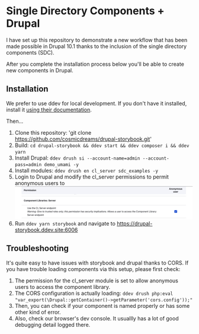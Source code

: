 # Single Directory Components + Drupal

I have set up this repository to demonstrate a new workflow that has been made possible in Drupal 10.1 thanks to the inclusion of the single directory components (SDC).

After you complete the installation process below you'll be able to create new components in Drupal.

## Installation
We prefer to use ddev for local development.  If you don't have it installed, install it [using their documentation](https://ddev.readthedocs.io/en/stable/#installation).

Then...
1. Clone this repository: 'git clone https://github.com/cosmicdreams/drupal-storybook.git'
2. Build: `cd drupal-storybook && ddev start && ddev composer i && ddev yarn`
3. Install Drupal: `ddev drush si --account-name=admin --account-pass=admin demo_umami -y`
4. Install modules: `ddev drush en cl_server sdc_examples -y`
5. Login to Drupal and modify the cl_server permissions to permit anonymous users to
![permissions.png](docs%2Fpermissions.png)
6. Run `ddev yarn storybook` and navigate to https://drupal-storybook.ddev.site:6006

## Troubleshooting
It's quite easy to have issues with storybook and drupal thanks to CORS.  If you have trouble loading components via this setup, please first check:

1. The permission for the cl_server module is set to allow anonymous users to access the component library.
2. The CORS configuration is actually loading: `ddev drush php:eval "var_export(\Drupal::getContainer()->getParameter('cors.config'));"`
3. Then, you can check if your component is named properly or has some other kind of error.
4. Also, check our browser's dev console.  It usuallly has a lot of good debugging detail logged there.
